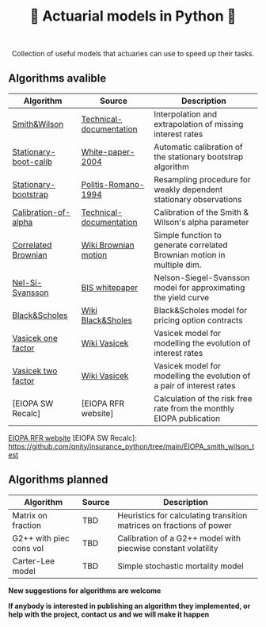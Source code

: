 <h1 align="center" style="border-botom: none">
  <b>
    🐍 Actuarial models in Python 🐍     
  </b>
</h1>

</br>

<p align="center">
  Collection of useful models that actuaries can use to speed up their tasks. 
</p>

## Algorithms avalible

| Algorithm              | Source                              | Description                                                            |
| ---------------------- | ----------------------------------- | ---------------------------------------------------------------------- |
| [Smith&Wilson]         | [Technical-documentation]           | Interpolation and extrapolation of missing interest rates              |
| [Stationary-boot-calib]| [White-paper-2004]                  | Automatic calibration of the stationary bootstrap algorithm            |
| [Stationary-bootstrap] | [Politis-Romano-1994]               | Resampling procedure for weakly dependent stationary observations      |
| [Calibration-of-alpha] | [Technical-documentation]           | Calibration of the Smith & Wilson's alpha parameter                    |
| [Correlated Brownian]  | [Wiki Brownian motion]              | Simple function to generate correlated Brownian motion in multiple dim.|
| [Nel-Si-Svansson]      | [BIS whitepaper]                    | Nelson-Siegel-Svansson model for approximating the yield curve         |
| [Black&Scholes]        | [Wiki Black&Sholes]                 | Black&Scholes model for pricing option contracts                       |
| [Vasicek one factor]   | [Wiki Vasicek]                      | Vasicek model for modelling the evolution of interest rates            |
| [Vasicek two factor]   | [Wiki Vasicek]                      | Vasicek model for modelling the evolution of a pair of interest rates  |
| [EIOPA SW Recalc]      | [EIOPA RFR website]                 | Calculation of the risk free rate from the monthly EIOPA publication   |


[EIOPA RFR website](https://www.eiopa.europa.eu/tools-and-data/risk-free-interest-rate-term-structures_en)
[EIOPA SW Recalc]: https://github.com/qnity/insurance_python/tree/main/EIOPA_smith_wilson_test

[Smith&Wilson]: https://github.com/qnity/insurance_python/tree/main/smith%26wilson
[Technical-documentation]: https://www.eiopa.europa.eu/sites/default/files/risk_free_interest_rate/12092019-technical_documentation.pdf
[Stationary-boot-calib]: https://github.com/qnity/insurance_python/tree/main/stationary-bootstrap-calibration
[White-paper-2004]: http://public.econ.duke.edu/~ap172/Politis_White_2004.pdf
[Stationary-bootstrap]: https://github.com/qnity/insurance_python/tree/main/stationary-bootstrap
[Politis-Romano-1994]: https://www.jstor.org/stable/2290993
[Calibration-of-alpha]: https://github.com/qnity/insurance_python/tree/main/bisection_alpha
[Correlated Brownian]: https://github.com/qnity/insurance_python/tree/main/correlated_brownian_motion_python
[Wiki Brownian motion]: https://en.wikipedia.org/wiki/Brownian_motion
[Nel-Si-Svansson]: https://github.com/qnity/insurance_python/tree/main/NelsonSiegelSvansson
[BIS whitepaper]: https://www.bis.org/publ/bppdf/bispap25l.pdf
[Black&Scholes]: https://github.com/qnity/insurance_python/tree/main/black%26sholes
[Wiki Black&Sholes]: https://en.wikipedia.org/wiki/Black%E2%80%93Scholes_model
[Vasicek one factor]: https://github.com/qnity/insurance_python/tree/main/vasicke_one_factor
[Wiki Vasicek]: https://en.wikipedia.org/wiki/Vasicek_model
[Vasicek two factor]: https://github.com/qnity/insurance_python/tree/main/vasicek_two_factor


## Algorithms planned

| Algorithm              | Source                              | Description                                                            |
| ---------------------- | ----------------------------------- | ---------------------------------------------------------------------- |
| Matrix on fraction     | TBD                                 | Heuristics for calculating transition matrices on fractions of power   |
| G2++ with piec cons vol| TBD                                 | Calibration of a G2++ model with piecwise constant volatility          |
| Carter-Lee model       | TBD                                 | Simple stochastic mortality model                                      |

<b> New suggestions for algorithms are welcome </b>

<b>If anybody is interested in publishing an algorithm they implemented, or help with the project, contact us and we will make it happen </b>
